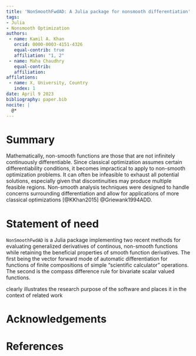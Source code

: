 ```yaml
---
title: 'NonSmoothFwdAD: A Julia package for nonsmooth differentiation'
tags: 
- Julia
- Nonsmooth Optimization
authors:
 - name: Kamil A. Khan
   orcid: 0000-0003-4151-4326
   equal-contrib: true
   affiliation: "1, 2"
 - name: Maha Chaudhry
   equal-contrib: 
   affiliation: 
affilations: 
 - name: X, University, Country
   index: 1
date: April 9 2023
bibliography: paper.bib 
nocite: |
  @*
---
```


# Summary

Mathematically, non-smooth functions are those that are not infinitely continuously differentiable. Since classical optimization assumes certain differentiability conditions, it becomes impractical to apply to non-smooth optimization problems. It can often be infeasible to exhaust all potential solutions, especially given that discontinuities may produce multiple feasible regions. Non-smooth analysis techniques were designed to handle concerns surrounding differentiation and allow for applications of more classical optimizations [@KKhan2015] @Griewank1994ADD. 

# Statement of need

`NonSmoothFwdAD` is a Julia package implementing two recent methods for evaluating generalized derivatives of continous, non-smooth functions while retaining the beneficial properties of smooth function derivatives. The first being the vector forward mode of automatic differentiation for functions of finite compositions of simple “scientific calculator” operations. The second is the compass difference rule for bivariate scalar valued functions. 

clearly illustrates the research purpose of the software and places it in the context of related work

# Acknowledgements 

# References
